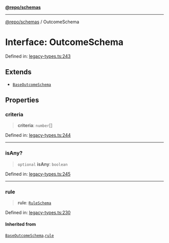 [**@repo/schemas**](../README.md)

***

[@repo/schemas](../README.md) / OutcomeSchema

# Interface: OutcomeSchema

Defined in: [legacy-types.ts:243](https://github.com/alexqguo/drinking-board-game-v3/blob/15932662279983c0f0b2a6fa59ef653227975f0d/packages/schemas/src/legacy-types.ts#L243)

## Extends

- [`BaseOutcomeSchema`](BaseOutcomeSchema.md)

## Properties

### criteria

> **criteria**: `number`[]

Defined in: [legacy-types.ts:244](https://github.com/alexqguo/drinking-board-game-v3/blob/15932662279983c0f0b2a6fa59ef653227975f0d/packages/schemas/src/legacy-types.ts#L244)

***

### isAny?

> `optional` **isAny**: `boolean`

Defined in: [legacy-types.ts:245](https://github.com/alexqguo/drinking-board-game-v3/blob/15932662279983c0f0b2a6fa59ef653227975f0d/packages/schemas/src/legacy-types.ts#L245)

***

### rule

> **rule**: [`RuleSchema`](../type-aliases/RuleSchema.md)

Defined in: [legacy-types.ts:230](https://github.com/alexqguo/drinking-board-game-v3/blob/15932662279983c0f0b2a6fa59ef653227975f0d/packages/schemas/src/legacy-types.ts#L230)

#### Inherited from

[`BaseOutcomeSchema`](BaseOutcomeSchema.md).[`rule`](BaseOutcomeSchema.md#rule)
